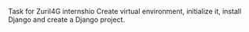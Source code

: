 Task for ZuriI4G internshio
Create virtual environment, initialize it, install Django and create a Django project.
